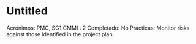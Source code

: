 # Untitled

Acrónimos: PMC, SG1
CMMI : 2
Completado: No
Prácticas: Monitor risks against those identified in the project plan.